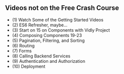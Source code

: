 ## Videos not on the Free Crash Course

- (1) Watch Some of the Getting Started Videos
- (2) ES6 Refresher, maybe...
- (3) Start on 15 on Components with Vidly Project
- (4) Composing Components 19-23
- (5) Pagination, Filtering, and Sorting
- (6) Routing
- (7) Forms
- (8) Calling Backend Services
- (9) Authentication and Authorization
- (10) Deployment